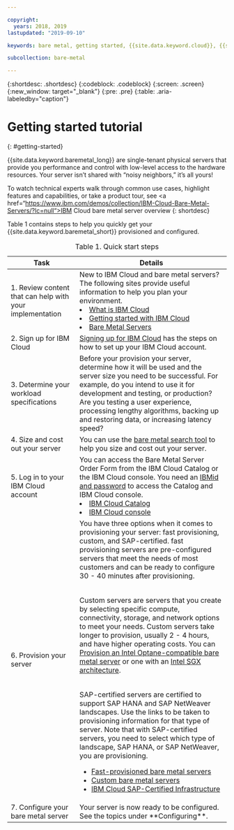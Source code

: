 ```yaml
---

copyright:
  years: 2018, 2019
lastupdated: "2019-09-10"

keywords: bare metal, getting started, {{site.data.keyword.cloud}}, {{site.data.keyword.cloud_notm}}

subcollection: bare-metal

---
```


{:shortdesc: .shortdesc}
{:codeblock: .codeblock}
{:screen: .screen}
{:new_window: target="_blank"}
{:pre: .pre}
{:table: .aria-labeledby="caption"}

# Getting started tutorial
{: #getting-started}

{{site.data.keyword.baremetal_long}} are single-tenant physical servers that provide you performance and control with low-level access to the hardware resources. Your server isn’t shared with “noisy neighbors,” it’s all yours!

To watch technical experts walk through common use cases, highlight features and capabilities, or take a product tour, see <a href=“https://www.ibm.com/demos/collection/IBM-Cloud-Bare-Metal-Servers/?lc=null“>IBM Cloud bare metal server overview</a>
{: shortdesc} 

Table 1 contains steps to help you quickly get your {{site.data.keyword.baremetal_short}} provisioned and configured.
<table>
   <CAPTION>Table 1. Quick start steps</CAPTION>
   <THEAD>
   <TR>
   <th>Task</th>
   <th>Details</th>
   </TR>
   </THEAD>
   <TBODY>
   <tr>
   <td>1. Review content that can help with your implementation</td>
   <td>New to IBM Cloud and bare metal servers? The following sites provide useful information to help you plan your environment.
   <li><a href="https://ibm.com/cloud-computing/">What is IBM Cloud</a></li>
   <li><a href="https://ibm.com/cloud/get-started">Getting started with IBM Cloud</a></li>
   <li><a href="https://www.ibm.com/cloud/bare-metal-servers">Bare Metal Servers</a></li>
   </td>
 <tr>
   <td>2. Sign up for IBM Cloud</td>
   <td><a href="https://cloud.ibm.com/docs/account?topic=account-signup#signing-up-for-ibm-cloud">Signing up for IBM Cloud</a> has the steps on how to set up your IBM Cloud account.</td>
 <tr>
   <td>3. Determine your workload specifications</td>
   <td>Before your provision your server, determine how it will be used and the server size you need to be successful. For example, do you intend to use it for development and testing, or production? Are you testing a user experience, processing lengthy algorithms, backing up and restoring data, or increasing latency speed?</td>  
 <tr>
   <td>4. Size and cost out your server</td>
   <td>You can use the <a href="https://cloud.ibm.com/gen1/infrastructure/provision/bm">bare metal search tool</a> to help you size and cost out your server.</td>
 <tr>
   <td>5. Log in to your IBM Cloud account</td>
   <td>You can access the Bare Metal Server Order Form from the IBM Cloud Catalog or the IBM Cloud console. You need an <a href="https://cloud.ibm.com/docs/customer-portal?topic=customer-portal-getting-started#getting-started">IBMid and password</a> to access the Catalog and IBM Cloud console.
   <li><a href="https://cloud.ibm.com/catalog/">IBM Cloud Catalog</a></li>
   <li><a href="https://cloud.ibm.com">IBM Cloud console</a></li>  
   </td>   
<tr>   
   <td>6. Provision your server</td>
   <td>You have three options when it comes to provisioning your server: fast provisioning, custom, and SAP-certified. fast provisioning servers are pre-configured servers that meet the needs of most customers and can be ready to configure 30 - 40 minutes after provisioning.


<br>Custom servers are servers that you create by selecting specific compute, connectivity, storage, and network options to meet your needs. Custom servers take longer to provision, usually 2 - 4 hours, and have higher operating costs. You can [Provision an Intel Optane-compatible bare metal server](/docs/bare-metal?topic=bare-metal-bm-provision-optane-server) or one with an [Intel SGX architecture](/docs/bare-metal?topic=bare-metal-bm-server-provision-sgx).

<br>SAP-certified servers are certified to support SAP HANA and SAP NetWeaver landscapes.
Use the links to be taken to provisioning information for that type of server. Note that with SAP-certified servers, you need to select which type of landscape, SAP HANA, or SAP NetWeaver, you are provisioning.<br>
* [Fast-provisioned bare metal servers](/docs/bare-metal?topic=bare-metal-bm-select-popular-servers)<br>
* [Custom bare metal servers](/docs/bare-metal?topic=bare-metal-ordering-baremetal-server)<br>
* [IBM Cloud SAP-Certified Infrastructure](/docs/bare-metal?topic=bare-metal-sap-cert-infrastructure)
  </td>
 <tr>
   <td>7. Configure your bare metal server</td>
   <td>Your server is now ready to be configured. See the topics under **Configuring**.</td>
   </td>
   </tr>
   </TBODY>
   </table>
